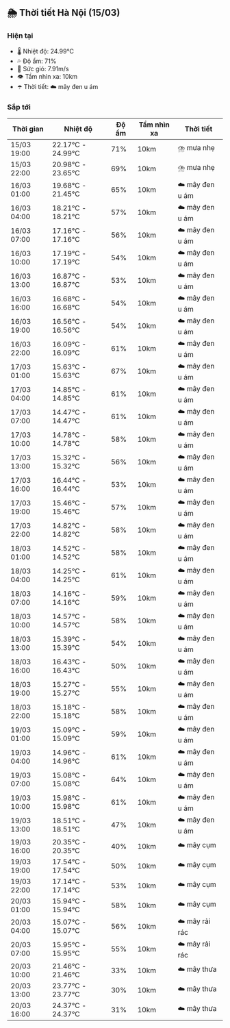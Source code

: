 ## 🌦️ Thời tiết Hà Nội (15/03)

### Hiện tại

- 🌡️ Nhiệt độ: 24.99℃
- 💦 Độ ẩm: 71%
- 💨 Sức gió: 7.91m/s
- 👁️ Tầm nhìn xa: 10km
- ☂️ Thời tiết: ☁️ mây đen u ám

### Sắp tới

| Thời gian | Nhiệt độ | Độ ẩm | Tầm nhìn xa | Thời tiết |
| --- | --- | --- | --- | --- |
| 15/03 19:00 | 22.17℃ - 24.99℃ | 71% | 10km | ⛈️ mưa nhẹ |
| 15/03 22:00 | 20.98℃ - 23.65℃ | 69% | 10km | ⛈️ mưa nhẹ |
| 16/03 01:00 | 19.68℃ - 21.45℃ | 65% | 10km | ☁️ mây đen u ám |
| 16/03 04:00 | 18.21℃ - 18.21℃ | 57% | 10km | ☁️ mây đen u ám |
| 16/03 07:00 | 17.16℃ - 17.16℃ | 56% | 10km | ☁️ mây đen u ám |
| 16/03 10:00 | 17.19℃ - 17.19℃ | 54% | 10km | ☁️ mây đen u ám |
| 16/03 13:00 | 16.87℃ - 16.87℃ | 53% | 10km | ☁️ mây đen u ám |
| 16/03 16:00 | 16.68℃ - 16.68℃ | 54% | 10km | ☁️ mây đen u ám |
| 16/03 19:00 | 16.56℃ - 16.56℃ | 54% | 10km | ☁️ mây đen u ám |
| 16/03 22:00 | 16.09℃ - 16.09℃ | 61% | 10km | ☁️ mây đen u ám |
| 17/03 01:00 | 15.63℃ - 15.63℃ | 67% | 10km | ☁️ mây đen u ám |
| 17/03 04:00 | 14.85℃ - 14.85℃ | 61% | 10km | ☁️ mây đen u ám |
| 17/03 07:00 | 14.47℃ - 14.47℃ | 61% | 10km | ☁️ mây đen u ám |
| 17/03 10:00 | 14.78℃ - 14.78℃ | 58% | 10km | ☁️ mây đen u ám |
| 17/03 13:00 | 15.32℃ - 15.32℃ | 56% | 10km | ☁️ mây đen u ám |
| 17/03 16:00 | 16.44℃ - 16.44℃ | 53% | 10km | ☁️ mây đen u ám |
| 17/03 19:00 | 15.46℃ - 15.46℃ | 57% | 10km | ☁️ mây đen u ám |
| 17/03 22:00 | 14.82℃ - 14.82℃ | 58% | 10km | ☁️ mây đen u ám |
| 18/03 01:00 | 14.52℃ - 14.52℃ | 58% | 10km | ☁️ mây đen u ám |
| 18/03 04:00 | 14.25℃ - 14.25℃ | 61% | 10km | ☁️ mây đen u ám |
| 18/03 07:00 | 14.16℃ - 14.16℃ | 59% | 10km | ☁️ mây đen u ám |
| 18/03 10:00 | 14.57℃ - 14.57℃ | 58% | 10km | ☁️ mây đen u ám |
| 18/03 13:00 | 15.39℃ - 15.39℃ | 54% | 10km | ☁️ mây đen u ám |
| 18/03 16:00 | 16.43℃ - 16.43℃ | 50% | 10km | ☁️ mây đen u ám |
| 18/03 19:00 | 15.27℃ - 15.27℃ | 55% | 10km | ☁️ mây đen u ám |
| 18/03 22:00 | 15.18℃ - 15.18℃ | 58% | 10km | ☁️ mây đen u ám |
| 19/03 01:00 | 15.09℃ - 15.09℃ | 59% | 10km | ☁️ mây đen u ám |
| 19/03 04:00 | 14.96℃ - 14.96℃ | 61% | 10km | ☁️ mây đen u ám |
| 19/03 07:00 | 15.08℃ - 15.08℃ | 64% | 10km | ☁️ mây đen u ám |
| 19/03 10:00 | 15.98℃ - 15.98℃ | 61% | 10km | ☁️ mây đen u ám |
| 19/03 13:00 | 18.51℃ - 18.51℃ | 47% | 10km | ☁️ mây đen u ám |
| 19/03 16:00 | 20.35℃ - 20.35℃ | 40% | 10km | ☁️ mây cụm |
| 19/03 19:00 | 17.54℃ - 17.54℃ | 50% | 10km | ☁️ mây cụm |
| 19/03 22:00 | 17.14℃ - 17.14℃ | 53% | 10km | ☁️ mây cụm |
| 20/03 01:00 | 15.94℃ - 15.94℃ | 58% | 10km | ☁️ mây cụm |
| 20/03 04:00 | 15.07℃ - 15.07℃ | 56% | 10km | ☁️ mây rải rác |
| 20/03 07:00 | 15.95℃ - 15.95℃ | 55% | 10km | ☁️ mây rải rác |
| 20/03 10:00 | 21.46℃ - 21.46℃ | 33% | 10km | ☁️ mây thưa |
| 20/03 13:00 | 23.77℃ - 23.77℃ | 30% | 10km | ☁️ mây thưa |
| 20/03 16:00 | 24.37℃ - 24.37℃ | 31% | 10km | ☁️ mây thưa |
